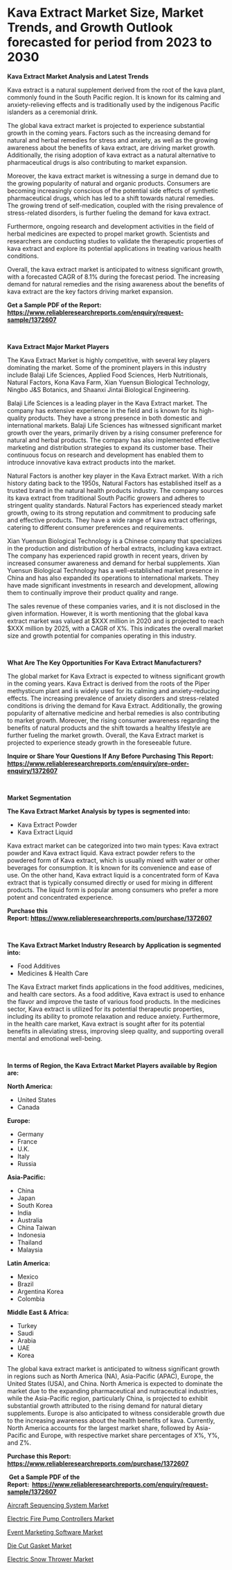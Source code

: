 <p><h1>Kava Extract Market Size, Market Trends, and Growth Outlook forecasted for period from 2023 to 2030</h1></p><p><strong>Kava Extract Market Analysis and Latest Trends</strong></p>
<p><p>Kava extract is a natural supplement derived from the root of the kava plant, commonly found in the South Pacific region. It is known for its calming and anxiety-relieving effects and is traditionally used by the indigenous Pacific islanders as a ceremonial drink.</p><p>The global kava extract market is projected to experience substantial growth in the coming years. Factors such as the increasing demand for natural and herbal remedies for stress and anxiety, as well as the growing awareness about the benefits of kava extract, are driving market growth. Additionally, the rising adoption of kava extract as a natural alternative to pharmaceutical drugs is also contributing to market expansion.</p><p>Moreover, the kava extract market is witnessing a surge in demand due to the growing popularity of natural and organic products. Consumers are becoming increasingly conscious of the potential side effects of synthetic pharmaceutical drugs, which has led to a shift towards natural remedies. The growing trend of self-medication, coupled with the rising prevalence of stress-related disorders, is further fueling the demand for kava extract.</p><p>Furthermore, ongoing research and development activities in the field of herbal medicines are expected to propel market growth. Scientists and researchers are conducting studies to validate the therapeutic properties of kava extract and explore its potential applications in treating various health conditions.</p><p>Overall, the kava extract market is anticipated to witness significant growth, with a forecasted CAGR of 8.1% during the forecast period. The increasing demand for natural remedies and the rising awareness about the benefits of kava extract are the key factors driving market expansion.</p></p>
<p><strong>Get a Sample PDF of the Report:&nbsp; <a href="https://www.reliableresearchreports.com/enquiry/request-sample/1372607">https://www.reliableresearchreports.com/enquiry/request-sample/1372607</a></strong></p>
<p>&nbsp;</p>
<p><strong>Kava Extract Major Market Players</strong></p>
<p><p>The Kava Extract Market is highly competitive, with several key players dominating the market. Some of the prominent players in this industry include Balaji Life Sciences, Applied Food Sciences, Herb Nutritionals, Natural Factors, Kona Kava Farm, Xian Yuensun Biological Technology, Ningbo J&S Botanics, and Shaanxi Jintai Biological Engineering.</p><p>Balaji Life Sciences is a leading player in the Kava Extract market. The company has extensive experience in the field and is known for its high-quality products. They have a strong presence in both domestic and international markets. Balaji Life Sciences has witnessed significant market growth over the years, primarily driven by a rising consumer preference for natural and herbal products. The company has also implemented effective marketing and distribution strategies to expand its customer base. Their continuous focus on research and development has enabled them to introduce innovative kava extract products into the market.</p><p>Natural Factors is another key player in the Kava Extract market. With a rich history dating back to the 1950s, Natural Factors has established itself as a trusted brand in the natural health products industry. The company sources its kava extract from traditional South Pacific growers and adheres to stringent quality standards. Natural Factors has experienced steady market growth, owing to its strong reputation and commitment to producing safe and effective products. They have a wide range of kava extract offerings, catering to different consumer preferences and requirements.</p><p>Xian Yuensun Biological Technology is a Chinese company that specializes in the production and distribution of herbal extracts, including kava extract. The company has experienced rapid growth in recent years, driven by increased consumer awareness and demand for herbal supplements. Xian Yuensun Biological Technology has a well-established market presence in China and has also expanded its operations to international markets. They have made significant investments in research and development, allowing them to continually improve their product quality and range.</p><p>The sales revenue of these companies varies, and it is not disclosed in the given information. However, it is worth mentioning that the global kava extract market was valued at $XXX million in 2020 and is projected to reach $XXX million by 2025, with a CAGR of X%. This indicates the overall market size and growth potential for companies operating in this industry.</p></p>
<p>&nbsp;</p>
<p><strong>What Are The Key Opportunities For Kava Extract Manufacturers?</strong></p>
<p><p>The global market for Kava Extract is expected to witness significant growth in the coming years. Kava Extract is derived from the roots of the Piper methysticum plant and is widely used for its calming and anxiety-reducing effects. The increasing prevalence of anxiety disorders and stress-related conditions is driving the demand for Kava Extract. Additionally, the growing popularity of alternative medicine and herbal remedies is also contributing to market growth. Moreover, the rising consumer awareness regarding the benefits of natural products and the shift towards a healthy lifestyle are further fueling the market growth. Overall, the Kava Extract market is projected to experience steady growth in the foreseeable future.</p></p>
<p><strong>Inquire or Share Your Questions If Any Before Purchasing This Report: <a href="https://www.reliableresearchreports.com/enquiry/pre-order-enquiry/1372607">https://www.reliableresearchreports.com/enquiry/pre-order-enquiry/1372607</a></strong></p>
<p>&nbsp;</p>
<p><strong>Market Segmentation</strong></p>
<p><strong>The Kava Extract Market Analysis by types is segmented into:</strong></p>
<p><ul><li>Kava Extract Powder</li><li>Kava Extract Liquid</li></ul></p>
<p><p>Kava extract market can be categorized into two main types: Kava extract powder and Kava extract liquid. Kava extract powder refers to the powdered form of Kava extract, which is usually mixed with water or other beverages for consumption. It is known for its convenience and ease of use. On the other hand, Kava extract liquid is a concentrated form of Kava extract that is typically consumed directly or used for mixing in different products. The liquid form is popular among consumers who prefer a more potent and concentrated experience.</p></p>
<p><strong>Purchase this Report:&nbsp;<a href="https://www.reliableresearchreports.com/purchase/1372607">https://www.reliableresearchreports.com/purchase/1372607</a></strong></p>
<p>&nbsp;</p>
<p><strong>The Kava Extract Market Industry Research by Application is segmented into:</strong></p>
<p><ul><li>Food Additives</li><li>Medicines & Health Care</li></ul></p>
<p><p>The Kava Extract market finds applications in the food additives, medicines, and health care sectors. As a food additive, Kava extract is used to enhance the flavor and improve the taste of various food products. In the medicines sector, Kava extract is utilized for its potential therapeutic properties, including its ability to promote relaxation and reduce anxiety. Furthermore, in the health care market, Kava extract is sought after for its potential benefits in alleviating stress, improving sleep quality, and supporting overall mental and emotional well-being.</p></p>
<p>&nbsp;</p>
<p><strong>In terms of Region, the Kava Extract Market Players available by Region are:</strong></p>
<p>
    <p> <strong> North America: </strong>
        <ul>
            <li>United States</li>
            <li>Canada</li>
        </ul>
        </p> 
    <p> <strong> Europe: </strong>
        <ul>
            <li>Germany</li>
            <li>France</li>
            <li>U.K.</li>
            <li>Italy</li>
            <li>Russia</li>
        </ul>
        </p> 
    <p> <strong> Asia-Pacific: </strong>
        <ul>
            <li>China</li>
            <li>Japan</li>
            <li>South Korea</li>
            <li>India</li>
            <li>Australia</li>
            <li>China Taiwan</li>
            <li>Indonesia</li>
            <li>Thailand</li>
            <li>Malaysia</li>
        </ul>
        </p> 
    <p> <strong> Latin America: </strong>
        <ul>
            <li>Mexico</li>
            <li>Brazil</li>
            <li>Argentina Korea</li>
            <li>Colombia</li>
        </ul>
        </p> 
    <p> <strong> Middle East & Africa: </strong>
        <ul>
            <li>Turkey</li>
            <li>Saudi</li>
            <li>Arabia</li>
            <li>UAE</li>
            <li>Korea</li>
        </ul>
    </p>
    </p>
<p><p>The global kava extract market is anticipated to witness significant growth in regions such as North America (NA), Asia-Pacific (APAC), Europe, the United States (USA), and China. North America is expected to dominate the market due to the expanding pharmaceutical and nutraceutical industries, while the Asia-Pacific region, particularly China, is projected to exhibit substantial growth attributed to the rising demand for natural dietary supplements. Europe is also anticipated to witness considerable growth due to the increasing awareness about the health benefits of kava. Currently, North America accounts for the largest market share, followed by Asia-Pacific and Europe, with respective market share percentages of X%, Y%, and Z%.</p></p>
<p><strong>Purchase this Report: <a href="https://www.reliableresearchreports.com/purchase/1372607">https://www.reliableresearchreports.com/purchase/1372607</a></strong></p>
<p>&nbsp;<strong>Get a Sample PDF of the Report:&nbsp;&nbsp;<a href="https://www.reliableresearchreports.com/enquiry/request-sample/1372607">https://www.reliableresearchreports.com/enquiry/request-sample/1372607</a></strong></p>
<p><strong></strong></p>
<p><p><a href="https://medium.com/@rosm15203/aircraft-sequencing-system-market-size-cagr-trends-2024-2030-791e71ff3abc">Aircraft Sequencing System Market</a></p><p><a href="https://www.linkedin.com/pulse/electric-fire-pump-controllers-market-challenges-opportunities-gsw2e/">Electric Fire Pump Controllers Market</a></p><p><a href="https://medium.com/@maryg156987/event-marketing-software-market-size-cagr-trends-2024-2030-45a96bc7d8be">Event Marketing Software Market</a></p><p><a href="https://www.linkedin.com/pulse/die-cut-gasket-market-share-amp-new-trends-analysis-report-type-sylde/">Die Cut Gasket Market</a></p><p><a href="https://www.linkedin.com/pulse/electric-snow-thrower-market-size-share-global-analysis-56gve/">Electric Snow Thrower Market</a></p></p>